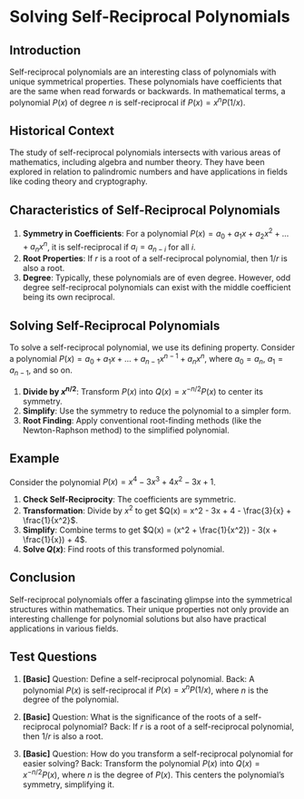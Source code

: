 # Solving Self-Reciprocal Polynomials

## Introduction
Self-reciprocal polynomials are an interesting class of polynomials with unique symmetrical properties. These polynomials have coefficients that are the same when read forwards or backwards. In mathematical terms, a polynomial $P(x)$ of degree $n$ is self-reciprocal if $P(x) = x^n P(1/x)$. 

## Historical Context
The study of self-reciprocal polynomials intersects with various areas of mathematics, including algebra and number theory. They have been explored in relation to palindromic numbers and have applications in fields like coding theory and cryptography.

## Characteristics of Self-Reciprocal Polynomials
1. **Symmetry in Coefficients**: For a polynomial $P(x) = a_0 + a_1x + a_2x^2 + \ldots + a_nx^n$, it is self-reciprocal if $a_i = a_{n-i}$ for all $i$.
2. **Root Properties**: If $r$ is a root of a self-reciprocal polynomial, then $1/r$ is also a root.
3. **Degree**: Typically, these polynomials are of even degree. However, odd degree self-reciprocal polynomials can exist with the middle coefficient being its own reciprocal.

## Solving Self-Reciprocal Polynomials
To solve a self-reciprocal polynomial, we use its defining property. Consider a polynomial $P(x) = a_0 + a_1x + \ldots + a_{n-1}x^{n-1} + a_nx^n$, where $a_0 = a_n$, $a_1 = a_{n-1}$, and so on.

1. **Divide by $x^{n/2}$**: Transform $P(x)$ into $Q(x) = x^{-n/2} P(x)$ to center its symmetry.
2. **Simplify**: Use the symmetry to reduce the polynomial to a simpler form.
3. **Root Finding**: Apply conventional root-finding methods (like the Newton-Raphson method) to the simplified polynomial.

## Example
Consider the polynomial $P(x) = x^4 - 3x^3 + 4x^2 - 3x + 1$. 

1. **Check Self-Reciprocity**: The coefficients are symmetric.
2. **Transformation**: Divide by $x^2$ to get $Q(x) = x^2 - 3x + 4 - \frac{3}{x} + \frac{1}{x^2}$.
3. **Simplify**: Combine terms to get $Q(x) = (x^2 + \frac{1}{x^2}) - 3(x + \frac{1}{x}) + 4$.
4. **Solve $Q(x)$**: Find roots of this transformed polynomial.

## Conclusion
Self-reciprocal polynomials offer a fascinating glimpse into the symmetrical structures within mathematics. Their unique properties not only provide an interesting challenge for polynomial solutions but also have practical applications in various fields.

## Test Questions
1. **[Basic]** Question: Define a self-reciprocal polynomial.
   Back: A polynomial $P(x)$ is self-reciprocal if $P(x) = x^n P(1/x)$, where $n$ is the degree of the polynomial.

2. **[Basic]** Question: What is the significance of the roots of a self-reciprocal polynomial?
   Back: If $r$ is a root of a self-reciprocal polynomial, then $1/r$ is also a root.

3. **[Basic]** Question: How do you transform a self-reciprocal polynomial for easier solving?
   Back: Transform the polynomial $P(x)$ into $Q(x) = x^{-n/2} P(x)$, where $n$ is the degree of $P(x)$. This centers the polynomial’s symmetry, simplifying it.